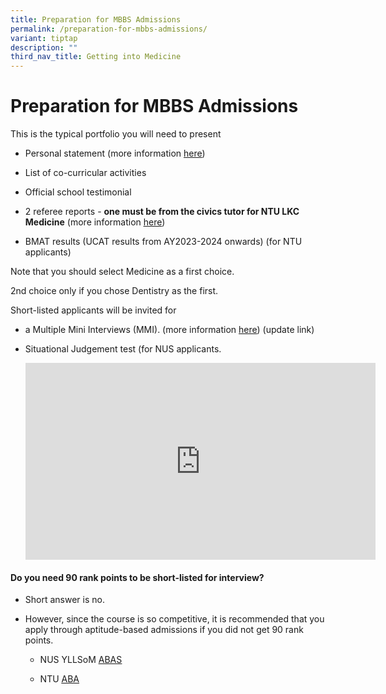 ```yaml
---
title: Preparation for MBBS Admissions
permalink: /preparation-for-mbbs-admissions/
variant: tiptap
description: ""
third_nav_title: Getting into Medicine
---
```

<h1>Preparation for MBBS Admissions​</h1>
<p>This is the typical portfolio you will need to present</p>
<ul>
<li>
<p>Personal statement (more information <a href="https://ecg.nanyangjc.moe.edu.sg/medicine/" class="wixui-rich-text__text" rel="noopener noreferrer nofollow" target="_self"><u>here</u></a>)</p>
</li>
<li>
<p>List of co-curricular activities</p>
</li>
<li>
<p>Official school testimonial</p>
</li>
<li>
<p>2 referee reports - <strong>one must be from the civics tutor&nbsp;for NTU LKC Medicine</strong>&nbsp;(more
information <a href="https://ecg.nanyangjc.moe.edu.sg/teacher-references/" class="wixui-rich-text__text" rel="noopener noreferrer nofollow" target="_self"><u>here</u></a>)</p>
</li>
<li>
<p>BMAT results (UCAT results from AY2023-2024 onwards) (for NTU applicants)</p>
</li>
</ul>
<p>Note that you should select Medicine as a first choice.</p>
<p>2nd choice only if you chose Dentistry as the first.</p>
<p>Short-listed applicants will be invited for</p>
<ul>
<li>
<p>a Multiple Mini Interviews (MMI). (more information <a href="interview-preparation" class="wixui-rich-text__text" rel="noopener noreferrer nofollow" target="_self"><u>here</u></a>)
(update link)</p>
</li>
<li>
<p>Situational Judgement test (for NUS applicants.</p>
<div class="iframe-wrapper">
<iframe height="315" width="560" allowfullscreen="true" frameborder="0" src="https://www.youtube.com/embed/vtoE39ULTU0?si=SjCkhqK6ZBuqvn_Q"></iframe>
</div>
</li>
</ul>
<h4>Do you need 90 rank points to be short-listed for interview?</h4>
<ul>
<li>
<p>Short answer is no.</p>
</li>
<li>
<p>However, since the course is so competitive, it is recommended that you
apply through aptitude-based admissions if you did not get 90 rank points.</p>
<ul>
<li>
<p>NUS YLLSoM&nbsp;<a href="https://medicine.nus.edu.sg/admissions/aptitude-based-admissions-scheme-abas/" class="wixui-rich-text__text" rel="noreferrer noopener" target="_blank"><u>ABAS</u></a>​</p>
</li>
<li>
<p>NTU <a href="https://www.ntu.edu.sg/admissions/undergraduate/admission-guide/Aptitude-based-Admissions" class="wixui-rich-text__text" rel="noreferrer noopener" target="_blank"><u>ABA</u></a>
</p>
</li>
</ul>
</li>
</ul>
<p></p>
